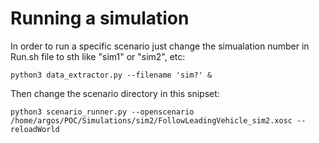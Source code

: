 # Running a simulation
In order to run a specific scenario just change the simualation number in Run.sh file to sth like "sim1" or "sim2", etc:
```
python3 data_extractor.py --filename 'sim?' &

```
Then change the scenario directory in this snipset:
```
python3 scenario_runner.py --openscenario /home/argos/POC/Simulations/sim2/FollowLeadingVehicle_sim2.xosc --reloadWorld
```
